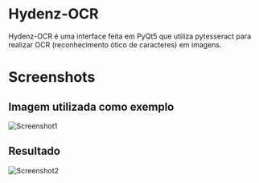 # Hydenz-OCR
Hydenz-OCR é uma interface feita em PyQt5 que utiliza pytesseract para realizar OCR (reconhecimento ótico de caracteres) em imagens.

# Screenshots
## Imagem utilizada como exemplo

![Screenshot1](https://github.com/hydenz/hydenzocr/blob/master/screenshot1.png)

## Resultado

![Screenshot2](https://github.com/hydenz/hydenzocr/blob/master/screenshot2.png)
